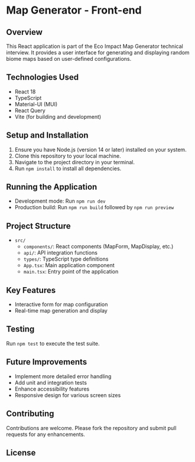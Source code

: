 # Map Generator - Front-end

## Overview
This React application is part of the Eco Impact Map Generator technical interview. It provides a user interface for generating and displaying random biome maps based on user-defined configurations.

## Technologies Used
- React 18
- TypeScript
- Material-UI (MUI)
- React Query
- Vite (for building and development)

## Setup and Installation
1. Ensure you have Node.js (version 14 or later) installed on your system.
2. Clone this repository to your local machine.
3. Navigate to the project directory in your terminal.
4. Run `npm install` to install all dependencies.

## Running the Application
- Development mode: Run `npm run dev`
- Production build: Run `npm run build` followed by `npm run preview`

## Project Structure
- `src/`
  - `components/`: React components (MapForm, MapDisplay, etc.)
  - `api/`: API integration functions
  - `types/`: TypeScript type definitions
  - `App.tsx`: Main application component
  - `main.tsx`: Entry point of the application

## Key Features
- Interactive form for map configuration
- Real-time map generation and display

## Testing
Run `npm test` to execute the test suite.

## Future Improvements
- Implement more detailed error handling
- Add unit and integration tests
- Enhance accessibility features
- Responsive design for various screen sizes

## Contributing
Contributions are welcome. Please fork the repository and submit pull requests for any enhancements.

## License